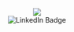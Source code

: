 <div id="header" align="center">
  <img src="[https://media.giphy.com/media/d2NfTnGMMBT8ORweXA/giphy.gif](https://media.giphy.com/media/v1.Y2lkPTc5MGI3NjExMGNiYTliYjJlZWJmNjY5Mjc0ZjhkM2U1YmRlZTQ0ZDJlMWQ2NGJkOCZjdD1z/gjrYDwbjnK8x36xZIO/giphy.gif)" />
<div id="badges">
  <img src="https://img.shields.io/badge/LinkedIn-blue?style=for-the-badge&logo=linkedin&logoColor=white" alt="LinkedIn Badge"/>
</div>
</div>
